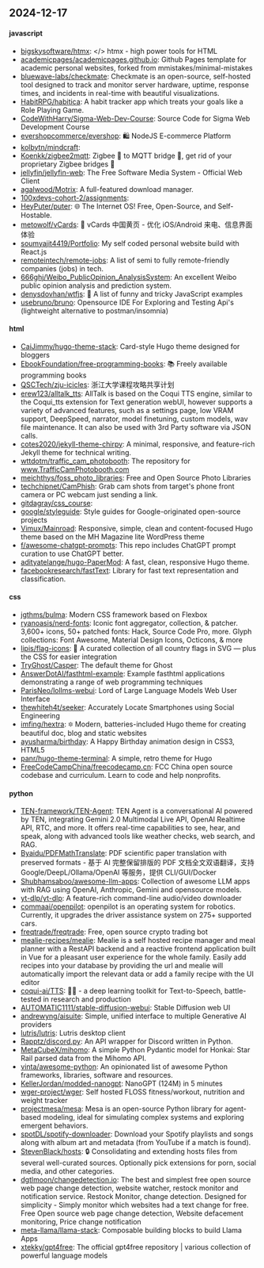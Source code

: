 ## 2024-12-17

#### javascript
* [bigskysoftware/htmx](https://github.com/bigskysoftware/htmx): </> htmx - high power tools for HTML
* [academicpages/academicpages.github.io](https://github.com/academicpages/academicpages.github.io): Github Pages template for academic personal websites, forked from mmistakes/minimal-mistakes
* [bluewave-labs/checkmate](https://github.com/bluewave-labs/checkmate): Checkmate is an open-source, self-hosted tool designed to track and monitor server hardware, uptime, response times, and incidents in real-time with beautiful visualizations.
* [HabitRPG/habitica](https://github.com/HabitRPG/habitica): A habit tracker app which treats your goals like a Role Playing Game.
* [CodeWithHarry/Sigma-Web-Dev-Course](https://github.com/CodeWithHarry/Sigma-Web-Dev-Course): Source Code for Sigma Web Development Course
* [evershopcommerce/evershop](https://github.com/evershopcommerce/evershop): 🛍️ NodeJS E-commerce Platform
* [kolbytn/mindcraft](https://github.com/kolbytn/mindcraft): 
* [Koenkk/zigbee2mqtt](https://github.com/Koenkk/zigbee2mqtt): Zigbee 🐝 to MQTT bridge 🌉, get rid of your proprietary Zigbee bridges 🔨
* [jellyfin/jellyfin-web](https://github.com/jellyfin/jellyfin-web): The Free Software Media System - Official Web Client
* [agalwood/Motrix](https://github.com/agalwood/Motrix): A full-featured download manager.
* [100xdevs-cohort-2/assignments](https://github.com/100xdevs-cohort-2/assignments): 
* [HeyPuter/puter](https://github.com/HeyPuter/puter): 🌐 The Internet OS! Free, Open-Source, and Self-Hostable.
* [metowolf/vCards](https://github.com/metowolf/vCards): 📡️ vCards 中国黄页 - 优化 iOS/Android 来电、信息界面体验
* [soumyajit4419/Portfolio](https://github.com/soumyajit4419/Portfolio): My self coded personal website build with React.js
* [remoteintech/remote-jobs](https://github.com/remoteintech/remote-jobs): A list of semi to fully remote-friendly companies (jobs) in tech.
* [666ghj/Weibo_PublicOpinion_AnalysisSystem](https://github.com/666ghj/Weibo_PublicOpinion_AnalysisSystem): An excellent Weibo public opinion analysis and prediction system.
* [denysdovhan/wtfjs](https://github.com/denysdovhan/wtfjs): 🤪 A list of funny and tricky JavaScript examples
* [usebruno/bruno](https://github.com/usebruno/bruno): Opensource IDE For Exploring and Testing Api's (lightweight alternative to postman/insomnia)

#### html
* [CaiJimmy/hugo-theme-stack](https://github.com/CaiJimmy/hugo-theme-stack): Card-style Hugo theme designed for bloggers
* [EbookFoundation/free-programming-books](https://github.com/EbookFoundation/free-programming-books): 📚 Freely available programming books
* [QSCTech/zju-icicles](https://github.com/QSCTech/zju-icicles): 浙江大学课程攻略共享计划
* [erew123/alltalk_tts](https://github.com/erew123/alltalk_tts): AllTalk is based on the Coqui TTS engine, similar to the Coqui_tts extension for Text generation webUI, however supports a variety of advanced features, such as a settings page, low VRAM support, DeepSpeed, narrator, model finetuning, custom models, wav file maintenance. It can also be used with 3rd Party software via JSON calls.
* [cotes2020/jekyll-theme-chirpy](https://github.com/cotes2020/jekyll-theme-chirpy): A minimal, responsive, and feature-rich Jekyll theme for technical writing.
* [wttdotm/traffic_cam_photobooth](https://github.com/wttdotm/traffic_cam_photobooth): The repository for www.TrafficCamPhotobooth.com
* [meichthys/foss_photo_libraries](https://github.com/meichthys/foss_photo_libraries): Free and Open Source Photo Libraries
* [techchipnet/CamPhish](https://github.com/techchipnet/CamPhish): Grab cam shots from target's phone front camera or PC webcam just sending a link.
* [gitdagray/css_course](https://github.com/gitdagray/css_course): 
* [google/styleguide](https://github.com/google/styleguide): Style guides for Google-originated open-source projects
* [Vimux/Mainroad](https://github.com/Vimux/Mainroad): Responsive, simple, clean and content-focused Hugo theme based on the MH Magazine lite WordPress theme
* [f/awesome-chatgpt-prompts](https://github.com/f/awesome-chatgpt-prompts): This repo includes ChatGPT prompt curation to use ChatGPT better.
* [adityatelange/hugo-PaperMod](https://github.com/adityatelange/hugo-PaperMod): A fast, clean, responsive Hugo theme.
* [facebookresearch/fastText](https://github.com/facebookresearch/fastText): Library for fast text representation and classification.

#### css
* [jgthms/bulma](https://github.com/jgthms/bulma): Modern CSS framework based on Flexbox
* [ryanoasis/nerd-fonts](https://github.com/ryanoasis/nerd-fonts): Iconic font aggregator, collection, & patcher. 3,600+ icons, 50+ patched fonts: Hack, Source Code Pro, more. Glyph collections: Font Awesome, Material Design Icons, Octicons, & more
* [lipis/flag-icons](https://github.com/lipis/flag-icons): 🎏 A curated collection of all country flags in SVG — plus the CSS for easier integration
* [TryGhost/Casper](https://github.com/TryGhost/Casper): The default theme for Ghost
* [AnswerDotAI/fasthtml-example](https://github.com/AnswerDotAI/fasthtml-example): Example fasthtml applications demonstrating a range of web programming techniques
* [ParisNeo/lollms-webui](https://github.com/ParisNeo/lollms-webui): Lord of Large Language Models Web User Interface
* [thewhiteh4t/seeker](https://github.com/thewhiteh4t/seeker): Accurately Locate Smartphones using Social Engineering
* [imfing/hextra](https://github.com/imfing/hextra): 🔯 Modern, batteries-included Hugo theme for creating beautiful doc, blog and static websites
* [ayusharma/birthday](https://github.com/ayusharma/birthday): A Happy Birthday animation design in CSS3, HTML5
* [panr/hugo-theme-terminal](https://github.com/panr/hugo-theme-terminal): A simple, retro theme for Hugo
* [FreeCodeCampChina/freecodecamp.cn](https://github.com/FreeCodeCampChina/freecodecamp.cn): FCC China open source codebase and curriculum. Learn to code and help nonprofits.

#### python
* [TEN-framework/TEN-Agent](https://github.com/TEN-framework/TEN-Agent): TEN Agent is a conversational AI powered by TEN, integrating Gemini 2.0 Multimodal Live API, OpenAI Realtime API, RTC, and more. It offers real-time capabilities to see, hear, and speak, along with advanced tools like weather checks, web search, and RAG.
* [Byaidu/PDFMathTranslate](https://github.com/Byaidu/PDFMathTranslate): PDF scientific paper translation with preserved formats - 基于 AI 完整保留排版的 PDF 文档全文双语翻译，支持 Google/DeepL/Ollama/OpenAI 等服务，提供 CLI/GUI/Docker
* [Shubhamsaboo/awesome-llm-apps](https://github.com/Shubhamsaboo/awesome-llm-apps): Collection of awesome LLM apps with RAG using OpenAI, Anthropic, Gemini and opensource models.
* [yt-dlp/yt-dlp](https://github.com/yt-dlp/yt-dlp): A feature-rich command-line audio/video downloader
* [commaai/openpilot](https://github.com/commaai/openpilot): openpilot is an operating system for robotics. Currently, it upgrades the driver assistance system on 275+ supported cars.
* [freqtrade/freqtrade](https://github.com/freqtrade/freqtrade): Free, open source crypto trading bot
* [mealie-recipes/mealie](https://github.com/mealie-recipes/mealie): Mealie is a self hosted recipe manager and meal planner with a RestAPI backend and a reactive frontend application built in Vue for a pleasant user experience for the whole family. Easily add recipes into your database by providing the url and mealie will automatically import the relevant data or add a family recipe with the UI editor
* [coqui-ai/TTS](https://github.com/coqui-ai/TTS): 🐸💬 - a deep learning toolkit for Text-to-Speech, battle-tested in research and production
* [AUTOMATIC1111/stable-diffusion-webui](https://github.com/AUTOMATIC1111/stable-diffusion-webui): Stable Diffusion web UI
* [andrewyng/aisuite](https://github.com/andrewyng/aisuite): Simple, unified interface to multiple Generative AI providers
* [lutris/lutris](https://github.com/lutris/lutris): Lutris desktop client
* [Rapptz/discord.py](https://github.com/Rapptz/discord.py): An API wrapper for Discord written in Python.
* [MetaCubeX/mihomo](https://github.com/MetaCubeX/mihomo): A simple Python Pydantic model for Honkai: Star Rail parsed data from the Mihomo API.
* [vinta/awesome-python](https://github.com/vinta/awesome-python): An opinionated list of awesome Python frameworks, libraries, software and resources.
* [KellerJordan/modded-nanogpt](https://github.com/KellerJordan/modded-nanogpt): NanoGPT (124M) in 5 minutes
* [wger-project/wger](https://github.com/wger-project/wger): Self hosted FLOSS fitness/workout, nutrition and weight tracker
* [projectmesa/mesa](https://github.com/projectmesa/mesa): Mesa is an open-source Python library for agent-based modeling, ideal for simulating complex systems and exploring emergent behaviors.
* [spotDL/spotify-downloader](https://github.com/spotDL/spotify-downloader): Download your Spotify playlists and songs along with album art and metadata (from YouTube if a match is found).
* [StevenBlack/hosts](https://github.com/StevenBlack/hosts): 🔒 Consolidating and extending hosts files from several well-curated sources. Optionally pick extensions for porn, social media, and other categories.
* [dgtlmoon/changedetection.io](https://github.com/dgtlmoon/changedetection.io): The best and simplest free open source web page change detection, website watcher, restock monitor and notification service. Restock Monitor, change detection. Designed for simplicity - Simply monitor which websites had a text change for free. Free Open source web page change detection, Website defacement monitoring, Price change notification
* [meta-llama/llama-stack](https://github.com/meta-llama/llama-stack): Composable building blocks to build Llama Apps
* [xtekky/gpt4free](https://github.com/xtekky/gpt4free): The official gpt4free repository | various collection of powerful language models
